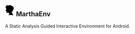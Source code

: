 <div align="left">
  <h2>
    <img src="./icon.png" width=30>
  	MarthaEnv
  </h2>
</div>

A Static Analysis Guided Interactive Environment for Android.

